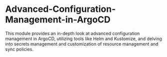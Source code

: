 # Advanced-Configuration-Management-in-ArgoCD
This module provides an in-depth look at advanced configuration management in ArgoCD, utilizing tools like Helm and Kustomize, and delving into secrets management and customization of resource management and sync policies.
